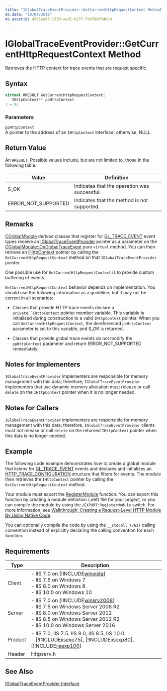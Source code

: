 ```yaml
---
title: "IGlobalTraceEventProvider::GetCurrentHttpRequestContext Method"
ms.date: "10/07/2016"
ms.assetid: 42b1ea65-1333-aad1-b27f-7bd788f346c4
---
```

# IGlobalTraceEventProvider::GetCurrentHttpRequestContext Method
Retrieves the HTTP context for trace events that are request specific.  
  
## Syntax  
  
```cpp  
virtual HRESULT GetCurrentHttpRequestContext(  
   IHttpContext** ppHttpContext  
) = 0;  
```  
  
### Parameters  
 `ppHttpContext`  
 A pointer to the address of an `IHttpContext` interface; otherwise, NULL.  
  
## Return Value  
 An `HRESULT`. Possible values include, but are not limited to, those in the following table.  
  
|Value|Definition|  
|-----------|----------------|  
|S_OK|Indicates that the operation was successful.|  
|ERROR_NOT_SUPPORTED|Indicates that the method is not supported.|  
  
## Remarks  
 [CGlobalModule](../../web-development-reference/native-code-api-reference/cglobalmodule-class.md) derived classes that register for [GL_TRACE_EVENT](../../web-development-reference/native-code-api-reference/request-processing-constants.md) event types receive an [IGlobalTraceEventProvider](../../web-development-reference/native-code-api-reference/iglobaltraceeventprovider-interface.md) pointer as a parameter on the [CGlobalModule::OnGlobalTraceEvent](../../web-development-reference/native-code-api-reference/cglobalmodule-onglobaltraceevent-method.md) pure `virtual` method. You can then retrieve an [IHttpContext](../../web-development-reference/native-code-api-reference/ihttpcontext-interface.md) pointer by calling the `GetCurrentHttpRequestContext` method on that `IGlobalTraceEventProvider` pointer.  
  
 One possible use for `GetCurrentHttpRequestContext` is to provide custom buffering of events.  
  
 `GetCurrentHttpRequestContext` behavior depends on implementation. You should use the following information as a guideline, but it may not be correct in all scenarios:  
  
-   Classes that provide HTTP trace events declare a `private``IHttpContext` pointer member variable. This variable is initialized during construction to a valid `IHttpContext` pointer. When you call `GetCurrentHttpRequestContext`, the dereferenced `ppHttpContext` parameter is set to this variable, and S_OK is returned.  
  
-   Classes that provide global trace events do not modify the `ppHttpContext` parameter and return ERROR_NOT_SUPPORTED immediately.  
  
## Notes for Implementers  
 `IGlobalTraceEventProvider` implementers are responsible for memory management with this data; therefore, `IGlobalTraceEventProvider` implementers that use dynamic memory allocation must release or call `delete` on the `IHttpContext` pointer when it is no longer needed.  
  
## Notes for Callers  
 `IGlobalTraceEventProvider` implementers are responsible for memory management with this data; therefore, `IGlobalTraceEventProvider` clients must not release or call `delete` on the returned `IHttpContext` pointer when this data is no longer needed.  
  
## Example  
 The following code example demonstrates how to create a global module that listens for [GL_TRACE_EVENT](../../web-development-reference/native-code-api-reference/request-processing-constants.md) events and declares and initializes an [HTTP_TRACE_CONFIGURATION](../../web-development-reference/native-code-api-reference/http-trace-configuration-structure.md) structure that filters for events. The module then retrieves the `IHttpContext` pointer by calling the `GetCurrentHttpRequestContext` method.  
  
<!-- TODO: review snippet reference  [!CODE [IGlobalTraceEventProvider#3](IGlobalTraceEventProvider#3)]  -->  
  
 Your module must export the [RegisterModule](../../web-development-reference/native-code-api-reference/pfn-registermodule-function.md) function. You can export this function by creating a module definition (.def) file for your project, or you can compile the module by using the `/EXPORT:RegisterModule` switch. For more information, see [Walkthrough: Creating a Request-Level HTTP Module By Using Native Code](../../web-development-reference/native-code-development-overview/walkthrough-creating-a-request-level-http-module-by-using-native-code.md).  
  
 You can optionally compile the code by using the `__stdcall (/Gz)` calling convention instead of explicitly declaring the calling convention for each function.  
  
## Requirements  
  
|Type|Description|  
|----------|-----------------|  
|Client|-   IIS 7.0 on [!INCLUDE[winvista](../../wmi-provider/includes/winvista-md.md)]<br />-   IIS 7.5 on Windows 7<br />-   IIS 8.0 on Windows 8<br />-   IIS 10.0 on Windows 10|  
|Server|-   IIS 7.0 on [!INCLUDE[winsrv2008](../../wmi-provider/includes/winsrv2008-md.md)]<br />-   IIS 7.5 on Windows Server 2008 R2<br />-   IIS 8.0 on Windows Server 2012<br />-   IIS 8.5 on Windows Server 2012 R2<br />-   IIS 10.0 on Windows Server 2016|  
|Product|-   IIS 7.0, IIS 7.5, IIS 8.0, IIS 8.5, IIS 10.0<br />-   [!INCLUDE[iisexp75](../../web-development-reference/native-code-api-reference/includes/iisexp75-md.md)], [!INCLUDE[iisexp80](../../web-development-reference/native-code-api-reference/includes/iisexp80-md.md)], [!INCLUDE[iisexp100](../../web-development-reference/native-code-api-reference/includes/iisexp100-md.md)]|  
|Header|Httpserv.h|  
  
## See Also  
 [IGlobalTraceEventProvider Interface](../../web-development-reference/native-code-api-reference/iglobaltraceeventprovider-interface.md)